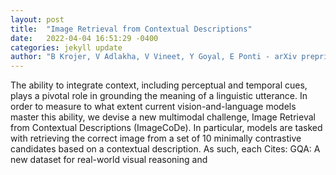 ```yaml
---
layout: post
title:  "Image Retrieval from Contextual Descriptions"
date:   2022-04-04 16:51:29 -0400
categories: jekyll update
author: "B Krojer, V Adlakha, V Vineet, Y Goyal, E Ponti - arXiv preprint arXiv , 2022"
---
```

The ability to integrate context, including perceptual and temporal cues, plays a pivotal role in grounding the meaning of a linguistic utterance. In order to measure to what extent current vision-and-language models master this ability, we devise a new multimodal challenge, Image Retrieval from Contextual Descriptions (ImageCoDe). In particular, models are tasked with retrieving the correct image from a set of 10 minimally contrastive candidates based on a contextual description. As such, each Cites: GQA: A new dataset for real-world visual reasoning and
